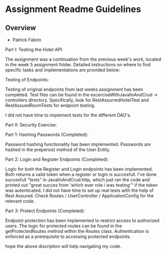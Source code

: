 # Assignment Readme Guidelines

## Overview

- Patrick Fabrin

Part I: Testing the Hotel API: 

The assignment was a continuation from the previous week's work, located in the week 5 assignment folder.
Detailed instructions on where to find specific tasks and implementations are provided below:

Testing of Endpoints:

Testing of original endpoints from last weeks assignment has been completed.
Test files can be found in the excerciseWithJavalinAndCrud -> controllers directory.
Specifically, look for RestAssurredHotelTest and RestAssuedRoomTests for endpoint testing.

I did not have time to implement tests for the different DAO's.

Part II: Security Exercise:

Part 1: Hashing Passwords (Completed):

Password hashing functionality has been implemented.
Passwords are hashed in the prepersist method of the User Entity.

Part 2: Login and Register Endpoints (Completed):

Logic for both the Register and Login endpoints has been implemented.
Both returns a valid token when a register or login is succesfull. I've done succesfull "tests" in JavalinAndCrud.http, 
which just ran the code and printed out "great succes from 'which ever role i was testing'" if the token was autenticated. 
I did not have time to set up real tests with the help of Rest Assured.
Check Routes / UserController / ApplicationConfig for the relevant code.


Part 3: Protect Endpoints (Completed):

Endpoint protection has been implemented to restrict access to authorized users.
The logic for protected routes can be found in the getProtectedRoutes method within the Routes class.
Authentication is enforced as a prerequisite to accessing protected endpoints.

hope the above discription will help navigating my code. 
